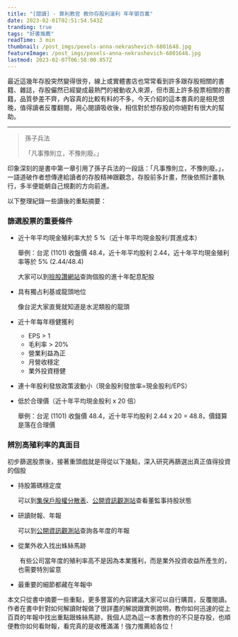 ```yaml
---
title: "[閱讀] - 算利教官 教你存股利滾利 年年領百萬"
date: 2023-02-01T02:51:54.543Z
tranding: true
tags: "好書推薦"
readTime: 3 min
thumbnail: /post_imgs/pexels-anna-nekrashevich-6801648.jpg
featureImage: /post_imgs/pexels-anna-nekrashevich-6801648.jpg
lastmod: 2023-02-07T06:58:00.857Z
---
```

最近這幾年存股突然變得很夯，線上或實體書店也常常看到許多跟存股相關的書籍、雜誌，存股儼然已經變成最熱門的被動收入來源，但市面上許多股票相關的書籍，品質參差不齊，內容真的比較有料的不多，今天介紹的這本書真的是相見恨晚，值得讀者反覆翻閱，用心閱讀吸收後，相信對於想存股的你絕對有很大的幫助。

- - -

> 孫子兵法
>
> 「凡事豫則立，不豫則廢。」

印象深刻的是書中第一章引用了孫子兵法的一段話：「凡事豫則立，不豫則廢。」，一語道破作者想傳達給讀者的存股精神跟觀念，存股前多計畫，然後依照計畫執行，多半便能朝自己規劃的方向前進。

以下整理紀錄一些讀後的重點摘要：

### 篩選股票的重要條件

* 近十年平均現金殖利率大於 5 %（近十年平均現金股利/買進成本）

    舉例：台泥 (1101) 收盤價 48.4，近十年平均股利 2.44，近十年平均現金殖利率等於 5% (2.44/48.4)

    大家可以到[撿股讚網站](https://stock.wespai.com/tenrate)查詢個股的進十年配息配股
* 具有獨占利基或龍頭地位

    像台泥大家直覺就知道是水泥類股的龍頭
* 近十年每年穩健獲利

  * EPS > 1
  * 毛利率 > 20%
  * 營業利益為正
  * 月營收穩定
  * 業外投資穩健
* 連十年股利發放政策波動小（現金股利發放率=現金股利/EPS）
* 低於合理價（近十年平均現金股利 x 20 倍）

    舉例：台泥 (1101) 收盤價 48.4，近十年平均股利 2.44 x 20 = 48.8，價錢算是落在合理價  

### 辨別高殖利率的真面目

初步篩選股票後，接著重頭戲就是得從以下幾點，深入研究再篩選出真正值得投資的個股

* 持股籌碼穩定度

    可以到[集保戶股權分散表](https://www.tdcc.com.tw/portal/zh/smWeb/qryStock)、[公開資訊觀測站](https://mops.twse.com.tw/mops/web/stapap1)查看董監事持股狀態
* 研讀財報、年報

    可以到[公開資訊觀測站](https://mops.twse.com.tw/mops/web/t57sb01_q5)查詢各年度的年報
* 從業外收入找出蛛絲馬跡

   ﻿ 有些公司當年度的殖利率高不是因為本業獲利，而是業外投資收益所產生的，也需要特別留意
* 最重要的細節都藏在年報中

本文只從書中摘要一些重點，更多豐富的內容建議大家可以自行購買，反覆閱讀。作者在書中針對如何解讀財報做了很詳盡的解說跟實例說明，教你如何迅速的從上百頁的年報中找出重點跟蛛絲馬跡，我個人認為這一本書教你的不只是存股，也順便教你如何看財報，看完真的是收穫滿滿！強力推薦給各位！